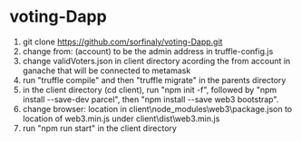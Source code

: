 # voting-Dapp

1. git clone https://github.com/sorfinaly/voting-Dapp.git 
2. change from: (account) to be the admin address in truffle-config.js
3. change validVoters.json in client directory acording the from account in ganache that will be connected to metamask
4. run "truffle compile" and then "truffle migrate" in the parents directory
5. in the client directory (cd client), run "npm init -f", followed by "npm install --save-dev parcel", then "npm install --save web3 bootstrap".
6. change browser: location in client\node_modules\web3\package.json to location of web3.min.js under client\dist\web3.min.js
7. run "npm run start" in the client directory

